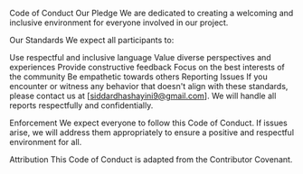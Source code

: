 Code of Conduct
Our Pledge
We are dedicated to creating a welcoming and inclusive environment for everyone involved in our project.

Our Standards
We expect all participants to:

Use respectful and inclusive language
Value diverse perspectives and experiences
Provide constructive feedback
Focus on the best interests of the community
Be empathetic towards others
Reporting Issues
If you encounter or witness any behavior that doesn't align with these standards, please contact us at [siddardhashayini9@gmail.com]. We will handle all reports respectfully and confidentially.

Enforcement
We expect everyone to follow this Code of Conduct. If issues arise, we will address them appropriately to ensure a positive and respectful environment for all.

Attribution
This Code of Conduct is adapted from the Contributor Covenant.
